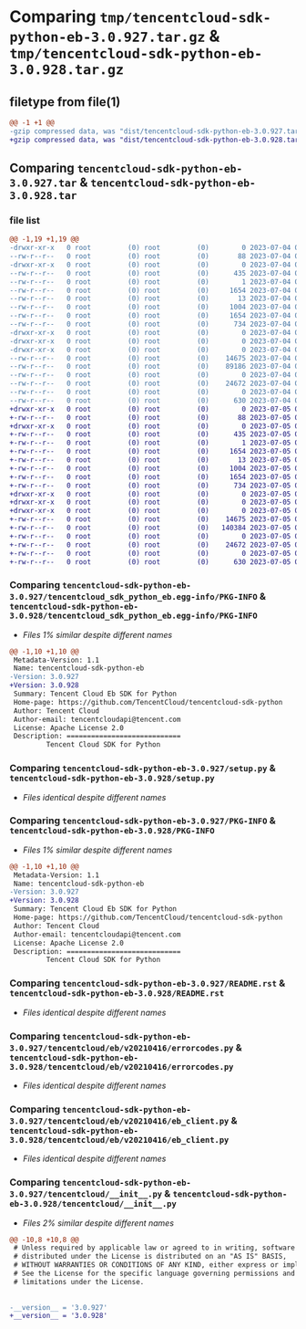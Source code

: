 # Comparing `tmp/tencentcloud-sdk-python-eb-3.0.927.tar.gz` & `tmp/tencentcloud-sdk-python-eb-3.0.928.tar.gz`

## filetype from file(1)

```diff
@@ -1 +1 @@
-gzip compressed data, was "dist/tencentcloud-sdk-python-eb-3.0.927.tar", last modified: Tue Jul  4 00:21:02 2023, max compression
+gzip compressed data, was "dist/tencentcloud-sdk-python-eb-3.0.928.tar", last modified: Wed Jul  5 00:25:07 2023, max compression
```

## Comparing `tencentcloud-sdk-python-eb-3.0.927.tar` & `tencentcloud-sdk-python-eb-3.0.928.tar`

### file list

```diff
@@ -1,19 +1,19 @@
-drwxr-xr-x   0 root         (0) root         (0)        0 2023-07-04 00:21:02.000000 tencentcloud-sdk-python-eb-3.0.927/
--rw-r--r--   0 root         (0) root         (0)       88 2023-07-04 00:21:02.000000 tencentcloud-sdk-python-eb-3.0.927/setup.cfg
-drwxr-xr-x   0 root         (0) root         (0)        0 2023-07-04 00:21:02.000000 tencentcloud-sdk-python-eb-3.0.927/tencentcloud_sdk_python_eb.egg-info/
--rw-r--r--   0 root         (0) root         (0)      435 2023-07-04 00:21:02.000000 tencentcloud-sdk-python-eb-3.0.927/tencentcloud_sdk_python_eb.egg-info/SOURCES.txt
--rw-r--r--   0 root         (0) root         (0)        1 2023-07-04 00:21:02.000000 tencentcloud-sdk-python-eb-3.0.927/tencentcloud_sdk_python_eb.egg-info/dependency_links.txt
--rw-r--r--   0 root         (0) root         (0)     1654 2023-07-04 00:21:02.000000 tencentcloud-sdk-python-eb-3.0.927/tencentcloud_sdk_python_eb.egg-info/PKG-INFO
--rw-r--r--   0 root         (0) root         (0)       13 2023-07-04 00:21:02.000000 tencentcloud-sdk-python-eb-3.0.927/tencentcloud_sdk_python_eb.egg-info/top_level.txt
--rw-r--r--   0 root         (0) root         (0)     1004 2023-07-04 00:21:02.000000 tencentcloud-sdk-python-eb-3.0.927/setup.py
--rw-r--r--   0 root         (0) root         (0)     1654 2023-07-04 00:21:02.000000 tencentcloud-sdk-python-eb-3.0.927/PKG-INFO
--rw-r--r--   0 root         (0) root         (0)      734 2023-07-04 00:21:02.000000 tencentcloud-sdk-python-eb-3.0.927/README.rst
-drwxr-xr-x   0 root         (0) root         (0)        0 2023-07-04 00:21:02.000000 tencentcloud-sdk-python-eb-3.0.927/tencentcloud/
-drwxr-xr-x   0 root         (0) root         (0)        0 2023-07-04 00:21:02.000000 tencentcloud-sdk-python-eb-3.0.927/tencentcloud/eb/
-drwxr-xr-x   0 root         (0) root         (0)        0 2023-07-04 00:21:02.000000 tencentcloud-sdk-python-eb-3.0.927/tencentcloud/eb/v20210416/
--rw-r--r--   0 root         (0) root         (0)    14675 2023-07-04 00:21:02.000000 tencentcloud-sdk-python-eb-3.0.927/tencentcloud/eb/v20210416/errorcodes.py
--rw-r--r--   0 root         (0) root         (0)    89186 2023-07-04 00:21:02.000000 tencentcloud-sdk-python-eb-3.0.927/tencentcloud/eb/v20210416/models.py
--rw-r--r--   0 root         (0) root         (0)        0 2023-07-04 00:21:02.000000 tencentcloud-sdk-python-eb-3.0.927/tencentcloud/eb/v20210416/__init__.py
--rw-r--r--   0 root         (0) root         (0)    24672 2023-07-04 00:21:02.000000 tencentcloud-sdk-python-eb-3.0.927/tencentcloud/eb/v20210416/eb_client.py
--rw-r--r--   0 root         (0) root         (0)        0 2023-07-04 00:21:02.000000 tencentcloud-sdk-python-eb-3.0.927/tencentcloud/eb/__init__.py
--rw-r--r--   0 root         (0) root         (0)      630 2023-07-04 00:21:02.000000 tencentcloud-sdk-python-eb-3.0.927/tencentcloud/__init__.py
+drwxr-xr-x   0 root         (0) root         (0)        0 2023-07-05 00:25:07.000000 tencentcloud-sdk-python-eb-3.0.928/
+-rw-r--r--   0 root         (0) root         (0)       88 2023-07-05 00:25:07.000000 tencentcloud-sdk-python-eb-3.0.928/setup.cfg
+drwxr-xr-x   0 root         (0) root         (0)        0 2023-07-05 00:25:07.000000 tencentcloud-sdk-python-eb-3.0.928/tencentcloud_sdk_python_eb.egg-info/
+-rw-r--r--   0 root         (0) root         (0)      435 2023-07-05 00:25:07.000000 tencentcloud-sdk-python-eb-3.0.928/tencentcloud_sdk_python_eb.egg-info/SOURCES.txt
+-rw-r--r--   0 root         (0) root         (0)        1 2023-07-05 00:25:07.000000 tencentcloud-sdk-python-eb-3.0.928/tencentcloud_sdk_python_eb.egg-info/dependency_links.txt
+-rw-r--r--   0 root         (0) root         (0)     1654 2023-07-05 00:25:07.000000 tencentcloud-sdk-python-eb-3.0.928/tencentcloud_sdk_python_eb.egg-info/PKG-INFO
+-rw-r--r--   0 root         (0) root         (0)       13 2023-07-05 00:25:07.000000 tencentcloud-sdk-python-eb-3.0.928/tencentcloud_sdk_python_eb.egg-info/top_level.txt
+-rw-r--r--   0 root         (0) root         (0)     1004 2023-07-05 00:25:07.000000 tencentcloud-sdk-python-eb-3.0.928/setup.py
+-rw-r--r--   0 root         (0) root         (0)     1654 2023-07-05 00:25:07.000000 tencentcloud-sdk-python-eb-3.0.928/PKG-INFO
+-rw-r--r--   0 root         (0) root         (0)      734 2023-07-05 00:25:07.000000 tencentcloud-sdk-python-eb-3.0.928/README.rst
+drwxr-xr-x   0 root         (0) root         (0)        0 2023-07-05 00:25:07.000000 tencentcloud-sdk-python-eb-3.0.928/tencentcloud/
+drwxr-xr-x   0 root         (0) root         (0)        0 2023-07-05 00:25:07.000000 tencentcloud-sdk-python-eb-3.0.928/tencentcloud/eb/
+drwxr-xr-x   0 root         (0) root         (0)        0 2023-07-05 00:25:07.000000 tencentcloud-sdk-python-eb-3.0.928/tencentcloud/eb/v20210416/
+-rw-r--r--   0 root         (0) root         (0)    14675 2023-07-05 00:25:07.000000 tencentcloud-sdk-python-eb-3.0.928/tencentcloud/eb/v20210416/errorcodes.py
+-rw-r--r--   0 root         (0) root         (0)   140384 2023-07-05 00:25:07.000000 tencentcloud-sdk-python-eb-3.0.928/tencentcloud/eb/v20210416/models.py
+-rw-r--r--   0 root         (0) root         (0)        0 2023-07-05 00:25:07.000000 tencentcloud-sdk-python-eb-3.0.928/tencentcloud/eb/v20210416/__init__.py
+-rw-r--r--   0 root         (0) root         (0)    24672 2023-07-05 00:25:07.000000 tencentcloud-sdk-python-eb-3.0.928/tencentcloud/eb/v20210416/eb_client.py
+-rw-r--r--   0 root         (0) root         (0)        0 2023-07-05 00:25:07.000000 tencentcloud-sdk-python-eb-3.0.928/tencentcloud/eb/__init__.py
+-rw-r--r--   0 root         (0) root         (0)      630 2023-07-05 00:25:07.000000 tencentcloud-sdk-python-eb-3.0.928/tencentcloud/__init__.py
```

### Comparing `tencentcloud-sdk-python-eb-3.0.927/tencentcloud_sdk_python_eb.egg-info/PKG-INFO` & `tencentcloud-sdk-python-eb-3.0.928/tencentcloud_sdk_python_eb.egg-info/PKG-INFO`

 * *Files 1% similar despite different names*

```diff
@@ -1,10 +1,10 @@
 Metadata-Version: 1.1
 Name: tencentcloud-sdk-python-eb
-Version: 3.0.927
+Version: 3.0.928
 Summary: Tencent Cloud Eb SDK for Python
 Home-page: https://github.com/TencentCloud/tencentcloud-sdk-python
 Author: Tencent Cloud
 Author-email: tencentcloudapi@tencent.com
 License: Apache License 2.0
 Description: ============================
         Tencent Cloud SDK for Python
```

### Comparing `tencentcloud-sdk-python-eb-3.0.927/setup.py` & `tencentcloud-sdk-python-eb-3.0.928/setup.py`

 * *Files identical despite different names*

### Comparing `tencentcloud-sdk-python-eb-3.0.927/PKG-INFO` & `tencentcloud-sdk-python-eb-3.0.928/PKG-INFO`

 * *Files 1% similar despite different names*

```diff
@@ -1,10 +1,10 @@
 Metadata-Version: 1.1
 Name: tencentcloud-sdk-python-eb
-Version: 3.0.927
+Version: 3.0.928
 Summary: Tencent Cloud Eb SDK for Python
 Home-page: https://github.com/TencentCloud/tencentcloud-sdk-python
 Author: Tencent Cloud
 Author-email: tencentcloudapi@tencent.com
 License: Apache License 2.0
 Description: ============================
         Tencent Cloud SDK for Python
```

### Comparing `tencentcloud-sdk-python-eb-3.0.927/README.rst` & `tencentcloud-sdk-python-eb-3.0.928/README.rst`

 * *Files identical despite different names*

### Comparing `tencentcloud-sdk-python-eb-3.0.927/tencentcloud/eb/v20210416/errorcodes.py` & `tencentcloud-sdk-python-eb-3.0.928/tencentcloud/eb/v20210416/errorcodes.py`

 * *Files identical despite different names*

### Comparing `tencentcloud-sdk-python-eb-3.0.927/tencentcloud/eb/v20210416/eb_client.py` & `tencentcloud-sdk-python-eb-3.0.928/tencentcloud/eb/v20210416/eb_client.py`

 * *Files identical despite different names*

### Comparing `tencentcloud-sdk-python-eb-3.0.927/tencentcloud/__init__.py` & `tencentcloud-sdk-python-eb-3.0.928/tencentcloud/__init__.py`

 * *Files 2% similar despite different names*

```diff
@@ -10,8 +10,8 @@
 # Unless required by applicable law or agreed to in writing, software
 # distributed under the License is distributed on an "AS IS" BASIS,
 # WITHOUT WARRANTIES OR CONDITIONS OF ANY KIND, either express or implied.
 # See the License for the specific language governing permissions and
 # limitations under the License.
 
 
-__version__ = '3.0.927'
+__version__ = '3.0.928'
```

